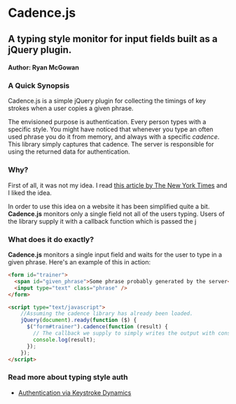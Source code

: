 # Cadence.js
## A typing style monitor for input fields built as a jQuery plugin.
#### Author: Ryan McGowan

### A Quick Synopsis

Cadence.js is a simple jQuery plugin for collecting the timings of key strokes
when a user copies a given phrase.

The envisioned purpose is authentication.  Every person types with a specific
style.  You might have noticed that whenever you type an often used phrase you
do it from memory, and always with a specific *cadence*.  This library simply
captures that cadence. The server is responsible for using the returned data for
authentication.

### Why?

First of all, it was not my idea.  I read [this article by The New York
Times](http://www.nytimes.com/2012/03/18/business/seeking-ways-to-make-computer-passwords-unnecessary.html?_r=4&ref=technology)
and I liked the idea.

In order to use this idea on a website it has been simplified quite a bit.
**Cadence.js** monitors only a single field not all of the users typing.  Users
of the library supply it with a callback function which is passed the j

### What does it do exactly?

**Cadence.js** monitors a single input field and waits for the user to type in a
given phrase.  Here's an example of this in action:

```html
<form id="trainer">
  <span id="given_phrase">Some phrase probably generated by the server</span>
  <input type="text" class="phrase" />
</form>

<script type="text/javascript">
    //Assuming the cadence library has already been loaded.
    jQuery(document).ready(function ($) {
      $("form#trainer").cadence(function (result) {
        // The callback we supply to simply writes the output with console.log
        console.log(result);
      });
    });
</script>
```

### Read more about typing style auth

*   [Authentication via Keystroke Dynamics](http://avirubin.com/keystroke.ps)

